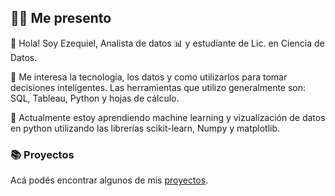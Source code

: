 ##  🙋‍♂️ Me presento

👋 Hola! Soy Ezequiel, Analista de datos 📊 y estudiante de Lic. en Ciencia de Datos. 

👀 Me interesa la tecnología, los datos y como utilizarlos para tomar decisiones inteligentes. Las herramientas que utilizo generalmente son: SQL, Tableau, Python y hojas de cálculo.
 
🌱 Actualmente estoy aprendiendo machine learning y vizualización de datos en python utilizando las librerías scikit-learn, Numpy y matplotlib.  

### 📚 Proyectos

Acá podés encontrar algunos de mis [proyectos](https://github.com/ezequielgarcia13?tab=repositories).





